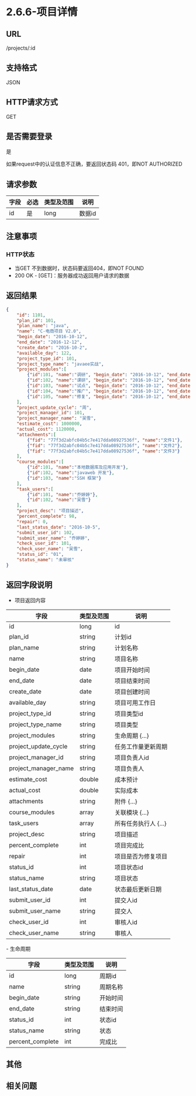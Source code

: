# 2.6.6-项目详情

## URL

/projects/:id

## 支持格式

JSON

## HTTP请求方式

GET

## 是否需要登录

是

如果request中的认证信息不正确，要返回状态码 401，即NOT AUTHORIZED

## 请求参数

字段 | 必选 | 类型及范围 | 说明
----|------|----------|-------------
id    |   是   | long    | 数据id

## 注意事项

### HTTP状态

- 当GET 不到数据时，状态码要返回404，即NOT FOUND
- 200 OK - [GET]：服务器成功返回用户请求的数据

## 返回结果

```json
{
    "id": 1101,
    "plan_id": 101,
    "plan_name": "java",
    "name": "C-电商项目 V2.0",
    "begin_date": "2016-10-12",
    "end_date": "2016-12-12",
    "create_date": "2016-10-2",
    "available_day": 122,
    "project_type_id": 101,
    "project_type_name": "javaee实战",
    "project_modules":[
        {"id":101, "name":"调研", "begin_date": "2016-10-12", "end_date": "2016-12-12", "status_id": "01", "status_name": "未审核", "percent_complete": 98},
        {"id":102, "name":"课研", "begin_date": "2016-10-12", "end_date": "2016-12-12", "status_id": "01", "status_name": "未审核", "percent_complete": 98},
        {"id":103, "name":"试点", "begin_date": "2016-10-12", "end_date": "2016-12-12", "status_id": "01", "status_name": "未审核", "percent_complete": 98},
        {"id":104, "name":"推广", "begin_date": "2016-10-12", "end_date": "2016-12-12", "status_id": "01", "status_name": "未审核", "percent_complete": 98},
        {"id":105, "name":"修复", "begin_date": "2016-10-12", "end_date": "2016-12-12", "status_id": "01", "status_name": "未审核", "percent_complete": 98}
    ],
    "project_update_cycle": "周",
    "project_manager_id": 101,
    "project_manager_name": "吴雪",
    "estimate_cost": 1000000,
    "actual_cost": 1120000,
    "attachments":[
        {"fid": "77f3d2abfc04b5c7e417dda08927536f", "name":"文件1"},
        {"fid": "77f3d2abfc04b5c7e417dda08927536f", "name":"文件2"},
        {"fid": "77f3d2abfc04b5c7e417dda08927536f", "name":"文件3"}
    ],
    "course_modules":[
        {"id":101, "name":"本地数据库及应用开发"},
        {"id":102, "name":"javaweb 开发"},
        {"id":103, "name":"SSH 框架"}
    ],
    "task_users":[
        {"id":101, "name":"乔婷婷"},
        {"id":102, "name":"吴雪"}
    ],
    "project_desc": "项目描述",
    "percent_complete": 98,
    "repair": 0,
    "last_status_date": "2016-10-5",
    "submit_user_id": 102,
    "submit_user_name": "乔婷婷",
    "check_user_id": 101,
    "check_user_name": "吴雪",
    "status_id": "01",
    "status_name": "未审核"
}
```

## 返回字段说明

- 项目返回内容

字段 | 类型及范围 | 说明
----|----------|-------------
id                  | long       | id
plan_id             | string     | 计划id
plan_name           | string     | 计划名称
name                | string     | 项目名称
begin_date          | date       | 项目开始时间
end_date            | date       | 项目结束时间
create_date         | date       | 项目创建时间
available_day       | string     | 项目可用工作日
project_type_id     | string     | 项目类型id
project_type_name   | string     | 项目类型
project_modules     | string     | 生命周期 {...}
project_update_cycle| string     | 任务工作量更新周期
project_manager_id  | string     | 项目负责人id
project_manager_name| string     | 项目负责人
estimate_cost       | double     | 成本预计
actual_cost         | double     | 实际成本
attachments         | string     | 附件 {...}
course_modules      | array      | 关联模块 {...}
task_users          | array      | 所有任务执行人 {...}
project_desc        | string     | 项目描述
percent_complete    | int        | 项目完成比
repair              | int        | 项目是否为修复项目
status_id           | int        | 项目状态id
status_name         | string     | 项目状态
last_status_date    | date       | 状态最后更新日期
submit_user_id      | int        | 提交人id
submit_user_name    | string     | 提交人
check_user_id       | int        | 审核人id
check_user_name     | string     | 审核人

- 生命周期

字段 | 类型及范围 | 说明
----|----------|-------------
id                  | long       | 周期id
name                | string     | 周期名称
begin_date          | string     | 开始时间
end_date            | string     | 结束时间
status_id           | int        | 状态id
status_name         | string     | 状态
percent_complete    | int        | 完成比

## 其他

## 相关问题
